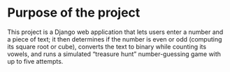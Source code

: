 # Purpose of the project
This project is a Django web application that lets users enter a number and a piece of text; it then determines if the number is even or odd (computing its square root or cube), converts the text to binary while counting its vowels, and runs a simulated “treasure hunt” number-guessing game with up to five attempts.
